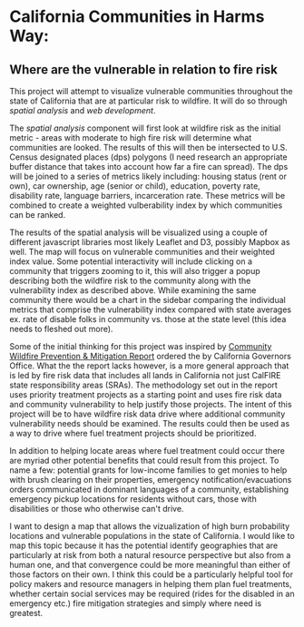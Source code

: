 # California Communities in Harms Way:
## **Where are the vulnerable in relation to fire risk**  
This project will attempt to visualize vulnerable communities throughout the state of California that are at particular risk to wildfire. It will do so through *spatial analysis* and *web development*.  

The *spatial analysis* component will first look at wildfire risk as the initial metric - areas with moderate to high fire risk will determine what communities are looked. The results of this will then be intersected to U.S. Census designated places \(dps\) polygons \(I need research an appropriate buffer distance that takes into account how far a fire can spread\). The dps will be joined to a series of metrics likely including: housing status \(rent or own\), car ownership, age \(senior or child\), education, poverty rate, disability rate, language barriers, incarceration rate. These metrics will be combined to create a weighted vulberability index by which communities can be ranked.  

The results of the spatial analysis will be visualized using a couple of different javascript libraries most likely Leaflet and D3, possibly Mapbox as well. The map will focus on vulnerable communities and their weighted index value. Some potential interactivity will include clicking on a community that triggers zooming to it, this will also trigger a popup describing both the wildfire risk to the community along with the vulnerability index as described above. While examining the same community there would be a chart in the sidebar comparing the individual metrics that comprise the vulnerability index compared with state averages ex. rate of disable folks in community vs. those at the state level \(this idea needs to fleshed out more\).  

Some of the initial thinking for this project was inspired by [Community Wildfire Prevention & Mitigation Report](https://www.fire.ca.gov/media/5584/45-day-report-final.pdf) ordered the by California Governors Office. What the the report lacks however, is a more general approach that is led by fire risk data that includes all lands in California not just CalFIRE state responsibility areas (SRAs). The methodology set out in the report uses priority treatment projects as a starting point and uses fire risk data and community vulnerability to help justify those projects. The intent of this project will be to have wildfire risk data drive where additional community vulnerability needs should be examined. The results could then be used as a way to drive where fuel treatment projects should be prioritized. 

In addition to helping locate areas where fuel treatment could occur there are myriad other potential benefits that could result from this project. To name a few: potential grants for low-income families to get monies to help with brush clearing on their properties, emergency notification/evacuations orders communicated in dominant languages of a community, establishing emergency pickup locations for residents without cars, those with disabilities or those who otherwise can't drive. 

I want to design a map that allows the vizualization of high burn probability locations and vulnerable populations in the state of California. I would like to map this topic because it has the potential identify geographies that are particularly at risk from both a natural resource perspective but also from a human one, and that convergence could be more meaningful than either of those factors on their own. I think this could be a particularly helpful tool for policy makers and resource managers in helping them plan fuel treatments, whether certain social services may be required (rides for the disabled in an emergency etc.) fire mitigation strategies and simply where need is greatest.  




